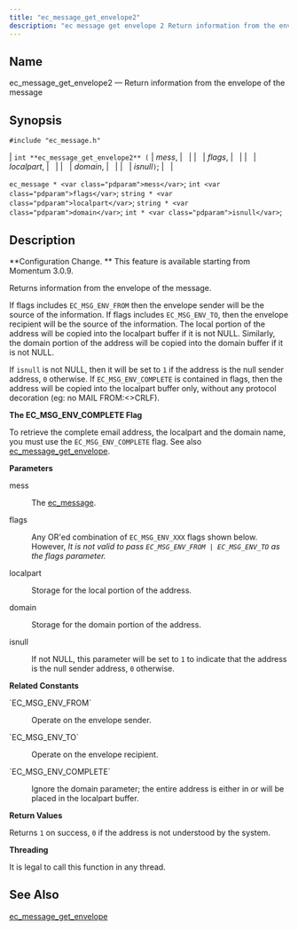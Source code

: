 ```yaml
---
title: "ec_message_get_envelope2"
description: "ec message get envelope 2 Return information from the envelope of the message int ec message get envelope 2 mess flags localpart domain isnull ec message mess int flags string localpart string domain int isnull Configuration Change This feature is available starting from Momentum 3 0 9 Returns information from..."
---
```


<a name="apis.ec_message_get_envelope2"></a> 
## Name

ec_message_get_envelope2 — Return information from the envelope of the message

## Synopsis

`#include "ec_message.h"`

| `int **ec_message_get_envelope2** (` | <var class="pdparam">mess</var>, |   |
|   | <var class="pdparam">flags</var>, |   |
|   | <var class="pdparam">localpart</var>, |   |
|   | <var class="pdparam">domain</var>, |   |
|   | <var class="pdparam">isnull</var>`)`; |   |

`ec_message * <var class="pdparam">mess</var>`;
`int <var class="pdparam">flags</var>`;
`string * <var class="pdparam">localpart</var>`;
`string * <var class="pdparam">domain</var>`;
`int * <var class="pdparam">isnull</var>`;<a name="idp55802880"></a> 
## Description

**Configuration Change. ** This feature is available starting from Momentum 3.0.9.

Returns information from the envelope of the message.

If flags includes `EC_MSG_ENV_FROM` then the envelope sender will be the source of the information. If flags includes `EC_MSG_ENV_TO`, then the envelope recipient will be the source of the information. The local portion of the address will be copied into the localpart buffer if it is not NULL. Similarly, the domain portion of the address will be copied into the domain buffer if it is not NULL.

If `isnull` is not NULL, then it will be set to `1` if the address is the null sender address, `0` otherwise. If `EC_MSG_ENV_COMPLETE` is contained in flags, then the address will be copied into the localpart buffer only, without any protocol decoration (eg: no MAIL FROM:<>CRLF).

**<a name="apis.ec_message_get_envelope2.complete"></a> The EC_MSG_ENV_COMPLETE Flag**

To retrieve the complete email address, the localpart and the domain name, you must use the `EC_MSG_ENV_COMPLETE` flag. See also [ec_message_get_envelope](/momentum/3/3-api/apis-ec-message-get-envelope).

**<a name="idp55812368"></a> Parameters**

<dl class="variablelist">

<dt>mess</dt>

<dd>

The [ec_message](/momentum/3/3-api/structs-ec-message).

</dd>

<dt>flags</dt>

<dd>

Any OR'ed combination of `EC_MSG_ENV_XXX` flags shown below. However, *It is not valid to pass `EC_MSG_ENV_FROM | EC_MSG_ENV_TO` as the flags parameter.* 

</dd>

<dt>localpart</dt>

<dd>

Storage for the local portion of the address.

</dd>

<dt>domain</dt>

<dd>

Storage for the domain portion of the address.

</dd>

<dt>isnull</dt>

<dd>

If not NULL, this parameter will be set to `1` to indicate that the address is the null sender address, `0` otherwise.

</dd>

</dl>

**<a name="idp55825552"></a> Related Constants**

<dl class="variablelist">

<dt>`EC_MSG_ENV_FROM`</dt>

<dd>

Operate on the envelope sender.

</dd>

<dt>`EC_MSG_ENV_TO`</dt>

<dd>

Operate on the envelope recipient.

</dd>

<dt>`EC_MSG_ENV_COMPLETE`</dt>

<dd>

Ignore the domain parameter; the entire address is either in or will be placed in the localpart buffer.

</dd>

</dl>

**<a name="idp55833376"></a> Return Values**

Returns `1` on success, `0` if the address is not understood by the system.

**<a name="idp55835216"></a> Threading**

It is legal to call this function in any thread.

<a name="idp55836320"></a> 
## See Also

[ec_message_get_envelope](/momentum/3/3-api/apis-ec-message-get-envelope)
